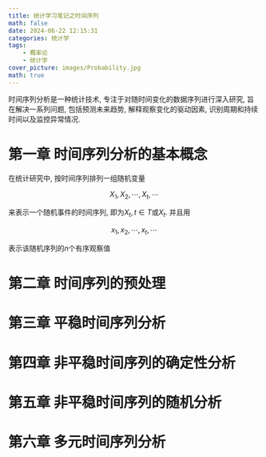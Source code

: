 ```yaml
---
title: 统计学习笔记之时间序列
math: false
date: 2024-06-22 12:15:31
categories: 统计学
tags:
    - 概率论
    - 统计学
cover_picture: images/Probability.jpg
math: true
---
```


时间序列分析是一种统计技术, 专注于对随时间变化的数据序列进行深入研究, 旨在解决一系列问题, 包括预测未来趋势, 解释观察变化的驱动因素, 识别周期和持续时间以及监控异常情况.


第一章 时间序列分析的基本概念
===========================

在统计研究中, 按时间序列排列一组随机变量

$$
X_1, X_2, \cdots, X_t, \cdots
$$

来表示一个随机事件的时间序列, 即为${X_t, t \in T}$或${X_t}$. 并且用

$$
x_1, x_2, \cdots, x_t, \cdots
$$

表示该随机序列的$n$个有序观察值


第二章 时间序列的预处理
========================




第三章 平稳时间序列分析
=======================



第四章 非平稳时间序列的确定性分析
===============================



第五章 非平稳时间序列的随机分析
===============================



第六章 多元时间序列分析
=====================